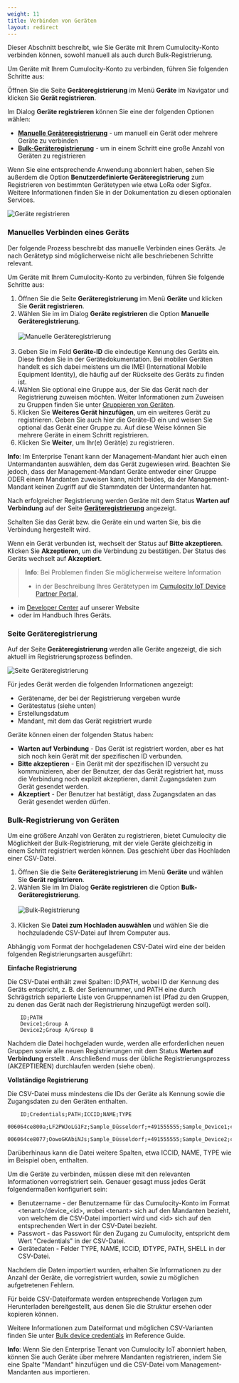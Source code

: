 ```yaml
---
weight: 11
title: Verbinden von Geräten
layout: redirect
---
```


<a name="device-registration"></a>

Dieser Abschnitt beschreibt, wie Sie Geräte mit Ihrem Cumulocity-Konto verbinden können, sowohl manuell als auch durch Bulk-Registrierung. 

Um Geräte mit Ihrem Cumulocity-Konto zu verbinden, führen Sie folgenden Schritte aus:

Öffnen Sie die Seite **Geräteregistrierung** im Menü **Geräte** im Navigator und klicken Sie **Gerät registrieren**.

Im Dialog **Geräte registrieren** können Sie eine der folgenden Optionen wählen:
	
* **[Manuelle Geräteregistrierung](#device-registration-manually)** - um manuell ein Gerät oder mehrere Geräte zu verbinden
* **[Bulk-Geräteregistrierung](#creds-upload)** - um in einem Schritt eine große Anzahl von Geräten zu registrieren

Wenn Sie eine entsprechende Anwendung abonniert haben, sehen Sie außerdem die Option **Benutzerdefinierte Geräteregistrierung** zum Registrieren von bestimmten Gerätetypen wie etwa LoRa oder Sigfox. Weitere Informationen finden Sie in der Dokumentation zu diesen optionalen Services.  

<img src="/guides/images/benutzerhandbuch/devmgmt-register-devices-custom.png" alt="Geräte registrieren" style="max-width: 50%">


### <a name="device-registration-manually"></a>Manuelles Verbinden eines Geräts

Der folgende Prozess beschreibt das manuelle Verbinden eines Geräts. Je nach Gerätetyp sind möglicherweise nicht alle beschriebenen Schritte relevant.

Um Geräte mit Ihrem Cumulocity-Konto zu verbinden, führen Sie folgende Schritte aus:

1. Öffnen Sie die Seite **Geräteregistrierung** im Menü **Geräte** und klicken Sie **Gerät registrieren**.
2. Wählen Sie im im Dialog **Geräte registrieren** die Option **Manuelle Geräteregistrierung**.<br><br>
<img src="/guides/images/benutzerhandbuch/devmgmt-device-registration-general.png" alt="Manuelle Geräteregistrierung" style="max-width: 50%"><br><br>
3. Geben Sie im Feld **Geräte-ID** die eindeutige Kennung des Geräts ein. Diese finden Sie in der Gerätedokumentation. Bei mobilen Geräten handelt es sich dabei meistens um die IMEI (International Mobile Equipment Identity), die häufig auf der Rückseite des Geräts zu finden ist. 
4. Wählen Sie optional eine Gruppe aus, der Sie das Gerät nach der Registrierung zuweisen möchten. Weiter Informationen zum Zuweisen zu Gruppen finden Sie unter [Gruppieren von Geräten](#grouping-devices).
5. Klicken Sie **Weiteres Gerät hinzufügen**, um ein weiteres Gerät zu registrieren. Geben Sie auch hier die Geräte-ID ein und weisen Sie optional das Gerät einer Gruppe zu. Auf diese Weise können Sie mehrere Geräte in einem Schritt registrieren.
6. Klicken Sie **Weiter**, um Ihr(e) Gerät(e) zu registrieren. 

**Info**: Im Enterprise Tenant kann der Management-Mandant hier auch einen Untermandanten auswählen, dem das Gerät zugewiesen wird. Beachten Sie jedoch, dass der Management-Mandant Geräte entweder einer Gruppe ODER einem Mandanten zuweisen kann, nicht beides, da der Management-Mandant keinen Zugriff auf die Stammdaten der Untermandanten hat.

Nach erfolgreicher Registrierung werden Geräte mit dem Status **Warten auf Verbindung** auf der Seite [**Geräteregistrierung**](#dev-registration) angezeigt.

Schalten Sie das Gerät bzw. die Geräte ein und warten Sie, bis die Verbindung hergestellt wird. 

Wenn ein Gerät verbunden ist, wechselt der Status auf **Bitte akzeptieren**. Klicken Sie **Akzeptieren**, um die Verbindung zu bestätigen. Der Status des Geräts wechselt auf **Akzeptiert**.

>**Info**: Bei Problemen finden Sie möglicherweise weitere Information
>
>* in der Beschreibung Ihres Gerätetypen im [Cumulocity IoT Device Partner Portal](https://devicepartnerportal.softwareag.com/dcp-publicweb/#/devices),
* im [Developer Center](http://cumulocity.com/dev-center/) auf unserer Website
* oder im Handbuch Ihres Geräts.

### <a name="dev-registration"></a> Seite Geräteregistrierung

Auf der Seite **Geräteregistrierung** werden alle Geräte angezeigt, die sich aktuell im Registrierungsprozess befinden.

<img src="/guides/images/users-guide/DeviceManagement/devmgmt-device-registration.png" alt="Seite Geräteregistrierung" style="max-width: 100%">

Für jedes Gerät werden die folgenden Informationen angezeigt:

* Gerätename, der bei der Registrierung vergeben wurde
* Gerätestatus (siehe unten)
* Erstellungsdatum
* Mandant, mit dem das Gerät registriert wurde

Geräte können einen der folgenden Status haben:

* **Warten auf Verbindung** - Das Gerät ist registriert worden, aber es hat sich noch kein Gerät mit der spezifischen ID verbunden. 
* **Bitte akzeptieren** - Ein Gerät mit der spezifischen ID versucht zu kommunizieren, aber der Benutzer, der das Gerät registriert hat, muss die Verbindung noch explizit akzeptieren, damit Zugangsdaten zum Gerät gesendet werden.  
* **Akzeptiert** - Der Benutzer hat bestätigt, dass Zugangsdaten an das Gerät gesendet werden dürfen. 

### <a name="creds-upload"></a>Bulk-Registrierung von Geräten

Um eine größere Anzahl von Geräten zu registrieren, bietet Cumulocity die Möglichkeit der Bulk-Registrierung, mit der viele Geräte gleichzeitig in einem Schritt registriert werden können. Das geschieht über das Hochladen einer CSV-Datei.

1. Öffnen Sie die Seite **Geräteregistrierung** im Menü **Geräte** und wählen Sie **Gerät registrieren**.
2. Wählen Sie im Im Dialog **Geräte registrieren** die Option **Bulk-Geräteregistrierung**.<br><br>
<img src="/guides/images/benutzerhandbuch/devmgmt-bulk-registration.png" alt="Bulk-Registrierung" style="max-width: 50%"><br><br>
3. Klicken Sie **Datei zum Hochladen auswählen** und wählen Sie die hochzuladende CSV-Datei auf Ihrem Computer aus. 

Abhängig vom Format der hochgeladenen CSV-Datei wird eine der beiden folgenden Registrierungsarten ausgeführt:

**Einfache Registrierung**

Die CSV-Datei enthält zwei Spalten: ID;PATH, wobei ID der Kennung des Geräts entspricht, z. B. der Seriennummer, und PATH eine durch Schrägstrich separierte Liste von Gruppennamen ist (Pfad zu den Gruppen, zu denen das Gerät nach der Registrierung hinzugefügt werden soll).

		ID;PATH
		Device1;Group A
		Device2;Group A/Group B

Nachdem die Datei hochgeladen wurde, werden alle erforderlichen neuen Gruppen sowie alle neuen Registrierungen mit dem Status **Warten auf Verbindung** erstellt . Anschließend muss der übliche Registrierungsprozess (AKZEPTIEREN) durchlaufen werden (siehe oben).

**Vollständige Registrierung**

Die CSV-Datei muss mindestens die IDs der Geräte als Kennung sowie die Zugangsdaten zu den Geräten enthalten.  

		ID;Credentials;PATH;ICCID;NAME;TYPE
		006064ce800a;LF2PWJoLG1Fz;Sample_Düsseldorf;+491555555;Sample_Device1;c8y_Device
		006064ce8077;OowoGKAbiNJs;Sample_Düsseldorf;+491555555;Sample_Device2;c8y_Device
	
Darüberhinaus kann die Datei weitere Spalten, etwa ICCID, NAME, TYPE wie im Beispiel oben, enthalten. 
	
Um die Geräte zu verbinden, müssen diese mit den relevanten Informationen vorregistriert sein. Genauer gesagt muss jedes Gerät folgendermaßen konfiguriert sein: 

* Benutzername - der Benutzername für das Cumulocity-Konto im Format &lt;tenant&gt;/device_&lt;id&gt;, wobei &lt;tenant&gt; sich auf den Mandanten bezieht, von welchem die CSV-Datei importiert wird und &lt;id&gt; sich auf den entsprechenden Wert in der CSV-Datei bezieht.
* Passwort - das Passwort für den Zugang zu Cumulocity, entspricht dem Wert "Credentials" in der CSV-Datei.
* Gerätedaten - Felder TYPE, NAME, ICCID, IDTYPE, PATH, SHELL in der CSV-Datei.
	
Nachdem die Daten importiert wurden, erhalten Sie Informationen zu der Anzahl der Geräte, die vorregistriert wurden, sowie zu möglichen aufgetretenen Fehlern.
	
Für beide CSV-Dateiformate werden entsprechende Vorlagen zum Herunterladen bereitgestellt, aus denen Sie die Struktur ersehen oder kopieren können. 

Weitere Informationen zum Dateiformat und möglichen CSV-Varianten finden Sie unter [Bulk device credentials](/guides/reference/device-credentials/#creds-upload) im Reference Guide.
 
**Info**: Wenn Sie den Enterprise Tenant von Cumulocity IoT abonniert haben, können Sie auch Geräte über mehrere Mandanten registrieren, indem Sie eine Spalte "Mandant" hinzufügen und die CSV-Datei vom Management-Mandanten aus importieren. 